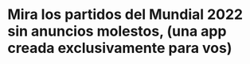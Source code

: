 # Mira los partidos del Mundial 2022 sin anuncios molestos, (una app creada exclusivamente para vos)

